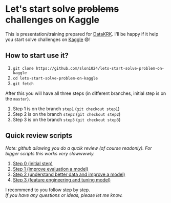 # Let's start solve ~~problems~~ challenges on Kaggle
This is presentation/training prepared for [DataKRK](http://www.meetup.com/datakrk/events/225441503/).
I'll be happy if it help you start solve challenges on [Kaggle](http://kaggle.com) :smile:!

## How to start use it?
1. `git clone https://github.com/slon1024/lets-start-solve-problem-on-kaggle`
2. `cd lets-start-solve-problem-on-kaggle`
3. `git fetch`

After this you will have all three steps (in different branches, initial step is on the `master`).

1. Step 1 is on the branch `step1` (`git checkout step1`)  
2. Step 2 is on the branch `step2` (`git checkout step2`)  
3. Step 3 is on the branch `step3` (`git checkout step3`)  

## Quick review scripts
*Note: github allowing you do a qucik review  (of course readonly). For bigger scripts this works very slowwwwly.*

1. [Step 0 (initial step)](https://github.com/slon1024/lets-start-solve-problem-on-kaggle/blob/master/bike-sharing-demand.ipynb)
2. [Step 1 (improve evaluation a model)](https://github.com/slon1024/lets-start-solve-problem-on-kaggle/blob/step1/bike-sharing-demand.ipynb)
3. [Step 2 (understand better data and improve a model)](https://github.com/slon1024/lets-start-solve-problem-on-kaggle/blob/step2/bike-sharing-demand.ipynb)
4. [Step 3 (feature engineering and tuning model)](https://github.com/slon1024/lets-start-solve-problem-on-kaggle/blob/step3/bike-sharing-demand.ipynb)


I recommend to you follow step by step.  
*If you have any questions or ideas, please let me know.*
